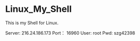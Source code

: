 # Linux_My_Shell
This is my Shell for Linux.

Server: 216.24.186.173
Port：  16960
User:   root
Pwd:    szg42398